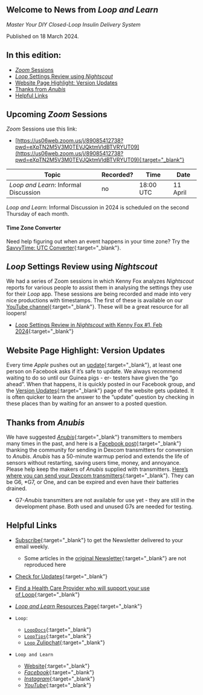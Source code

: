## Welcome to News from&nbsp;_<span translate="no">Loop and Learn</span>_

_Master Your DIY Closed-Loop Insulin Delivery System_

Published on 18 March 2024.

## In this edition:

* [*Zoom* Sessions](#upcoming-zoom-sessions)
* [_<span translate="no">Loop</span>_&nbsp;Settings Review using *Nightscout*](#loopsettings-review-using-nightscout)
* [Website Page Highlight: Version Updates](#website-page-highlight-version-updates)
* [Thanks from *Anubis*](#thanks-from-anubis)
* [Helpful Links](#helpful-links)

## Upcoming *Zoom* Sessions

*Zoom* Sessions use this link:

* [https://us06web.zoom.us/j/89085412738?pwd=eXpTN2M5V3M0TEVJQktmVldBTVRYUT09](https://us06web.zoom.us/j/89085412738?pwd=eXpTN2M5V3M0TEVJQktmVldBTVRYUT09){:target="_blank"}

| Topic | Recorded? | Time | Date |
| - | - | - | - |
| _<span translate="no">Loop and Learn</span>_: Informal Discussion | no | 18:00 UTC | 11 April |

_<span translate="no">Loop and Learn</span>_: Informal Discussion in 2024 is scheduled on the second Thursday of each month.

#### Time Zone Converter

Need help figuring out when an event happens in your time zone? Try the [SavvyTime: UTC Converter](https://savvytime.com/converter/utc){:target="_blank"}.

## _<span translate="no">Loop</span>_&nbsp;Settings Review using *Nightscout*

We had a series of Zoom sessions in which Kenny Fox analyzes *Nightscout* reports for various people to assist them in analysing the settings they use for their *Loop* app. These sessions are being recorded and made into very nice productions with timestamps. The first of these is available on our [YouTube channel](https://www.youtube.com/@LoopAndLearn){:target="_blank"}. These will be a great resource for all loopers!

* [_<span translate="no">Loop</span>_&nbsp;Settings Review in *Nightscout* with Kenny Fox #1, Feb 2024](https://www.youtube.com/watch?v=73BKO4VNrGk){:target="_blank"}

## Website Page Highlight: Version Updates

Every time *Apple* pushes out an [update](https://www.loopandlearn.org/version-updates/#ios-updates){:target="_blank"}, at least one person on Facebook asks if it’s safe to update. We always recommend waiting to do so until our Guinea pigs - er- testers have given the “go ahead”. When that happens, it is quickly posted in our Facebook group, and the [Version Updates](https://www.loopandlearn.org/version-updates/){:target="_blank"} page of the website gets updated. It is often quicker to learn the answer to the “update” question by checking in these places than by waiting for an answer to a posted question.

## Thanks from *Anubis*

We have suggested [*Anubis*](https://www.facebook.com/groups/247952672307306/posts/1901312990304591/){:target="_blank"} transmitters to members many times in the past, and here is a [Facebook post](https://www.facebook.com/groups/247952672307306/permalink/1916422362126987){:target="_blank"} thanking the community for sending in Dexcom transmitters for conversion to *Anubis*. *Anubis* has a 50-minute warmup period and extends the life of sensors without restarting, saving users time, money, and annoyance. Please help keep the makers of *Anubis* supplied with transmitters. [Here’s where you can send your Dexcom transmitters](https://www.loopandlearn.org/anubis-mailing-address/){:target="_blank"}. They can be G6, *G7, or One, and can be expired and even have their batteries drained.

* G7-*Anubis* transmitters are not available for use yet - they are still in the development phase. Both used and unused G7s are needed for testing.

## Helpful Links

* [Subscribe](https://www.loopandlearn.org/newsletter-signup/){:target="_blank"} to get the Newsletter delivered to your email weekly.
    * Some articles in the [original Newsletter](https://www.loopandlearn.org/2022/10/19/loop-and-learn-newsletter/){:target="_blank"} are not reproduced here
* [Check for Updates](https://www.loopandlearn.org/version-updates/){:target="_blank"}
* [Find a Health Care Provider who will support your use of&nbsp;<span translate="no">Loop</span>](https://www.loopandlearn.org/hcp-recommendations/){:target="_blank"}
* [_<span translate="no">Loop and Learn</span>_&nbsp;Resources Page](https://www.loopandlearn.org/resources/){:target="_blank"}
* <code>Loop</code>:
    * [`LoopDocs`](https://loopkit.github.io/loopdocs/){:target="_blank"}
    * [`LoopTips`](https://loopkit.github.io/looptips/){:target="_blank"}
    * [`Loop` Zulipchat](https://loop.zulipchat.com/){:target="_blank"}


  
* <code>Loop and Learn</code>
    * [Website](https://www.loopandlearn.org/){:target="_blank"}
    * [*Facebook*](https://www.facebook.com/groups/LOOPandLEARN){:target="_blank"}
    * [*Instagram*](https://www.instagram.com/loopandlearn/){:target="_blank"}
    * [*YouTube*](https://www.youtube.com/c/loopandlearn){:target="_blank"}
